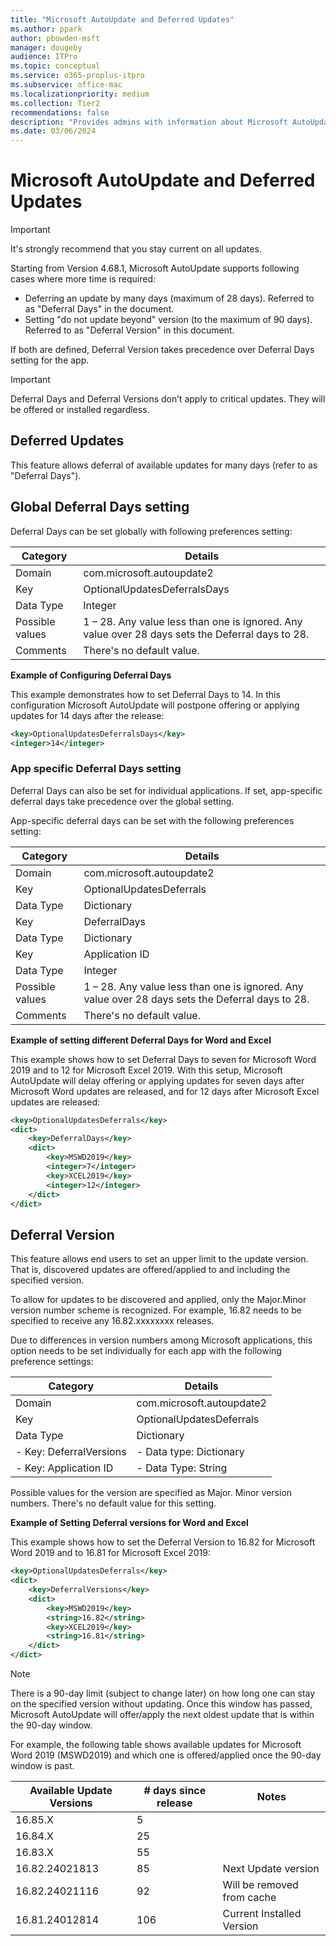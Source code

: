 ```yaml
---
title: "Microsoft AutoUpdate and Deferred Updates"
ms.author: ppark
author: pbowden-msft
manager: dougeby
audience: ITPro
ms.topic: conceptual
ms.service: o365-proplus-itpro
ms.subservice: office-mac
ms.localizationpriority: medium
ms.collection: Tier2
recommendations: false
description: "Provides admins with information about Microsoft AutoUpdate's deferred updates feature, including how to set deferral days and versions for individual applications."
ms.date: 03/06/2024
---
```


# Microsoft AutoUpdate and Deferred Updates

> [!IMPORTANT]
> It's strongly recommend that you stay current on all updates.

Starting from Version 4.68.1, Microsoft AutoUpdate supports following cases where more time is required:
- Deferring an update by many days (maximum of 28 days). Referred to as "Deferral Days" in the document.
- Setting "do not update beyond" version (to the maximum of 90 days). Referred to as "Deferral Version" in this document.

If both are defined, Deferral Version takes precedence over Deferral Days setting for the app.

> [!IMPORTANT]
> Deferral Days and Deferral Versions don’t apply to critical updates. They will be offered or installed regardless.

## Deferred Updates

This feature allows deferral of available updates for many days (refer to as "Deferral Days").

## Global Deferral Days setting

Deferral Days can be set globally with following preferences setting:

| Category | Details |
| -------- | ------- |
| Domain   | com.microsoft.autoupdate2 |
| Key      | OptionalUpdatesDeferralsDays |
| Data Type| Integer |
| Possible values | 1 – 28. Any value less than one is ignored. Any value over 28 days sets the Deferral days to 28. |
| Comments | There's no default value. |

**Example of Configuring Deferral Days**

This example demonstrates how to set Deferral Days to 14. In this configuration Microsoft AutoUpdate will postpone offering or applying updates for 14 days after the release:

```xml
<key>OptionalUpdatesDeferralsDays</key>
<integer>14</integer>
```

### App specific Deferral Days setting

Deferral Days can also be set for individual applications. If set, app-specific deferral days take precedence over the global setting.

App-specific deferral days can be set with the following preferences setting:

| Category        | Details                    |
|-----------------|----------------------------|
| Domain          | com.microsoft.autoupdate2  |
| Key             | OptionalUpdatesDeferrals   |
| Data Type       | Dictionary                 |
| Key             | DeferralDays               |
| Data Type       | Dictionary                 |
| Key             | Application ID             |
| Data Type       | Integer                    |
| Possible values | 1 – 28. Any value less than one is ignored. Any value over 28 days sets the Deferral days to 28.                       |
| Comments        | There's no default value.  |

**Example of setting different Deferral Days for Word and Excel**

This example shows how to set Deferral Days to seven for Microsoft Word 2019 and to 12 for Microsoft Excel 2019. With this setup, Microsoft AutoUpdate will delay offering or applying updates for seven days after Microsoft Word updates are released, and for 12 days after Microsoft Excel updates are released:

```xml
<key>OptionalUpdatesDeferrals</key>
<dict>
    <key>DeferralDays</key>
    <dict>
        <key>MSWD2019</key>
        <integer>7</integer>
        <key>XCEL2019</key>
        <integer>12</integer>
    </dict>
</dict>
```

## Deferral Version

This feature allows end users to set an upper limit to the update version. That is, discovered updates are offered/applied to and including the specified version.

To allow for updates to be discovered and applied, only the Major.Minor version number scheme is recognized. For example, 16.82 needs to be specified to receive any 16.82.xxxxxxxx releases.

Due to differences in version numbers among Microsoft applications, this option needs to be set individually for each app with the following preference settings:

| Category                | Details                   |
| ------------------------|---------------------------|
| Domain                  | com.microsoft.autoupdate2 |
| Key                     | OptionalUpdatesDeferrals  |
| Data Type               | Dictionary                |
| - Key: DeferralVersions | - Data type: Dictionary   |
| - Key: Application ID   | - Data Type: String       |

Possible values for the version are specified as Major. Minor version numbers. There's no default value for this setting.

**Example of Setting Deferral versions for Word and Excel**

This example shows how to set the Deferral Version to 16.82 for Microsoft Word 2019 and to 16.81 for Microsoft Excel 2019:

```xml
<key>OptionalUpdatesDeferrals</key>
<dict>
    <key>DeferralVersions</key>
    <dict>
        <key>MSWD2019</key>
        <string>16.82</string>
        <key>XCEL2019</key>
        <string>16.81</string>
    </dict>
</dict>
```

> [!NOTE]
> There is a 90-day limit (subject to change later) on how long one can stay on the specified version without updating. Once this window has passed, Microsoft AutoUpdate will offer/apply the next oldest update that is within the 90-day window.

For example, the following table shows available updates for Microsoft Word 2019 (MSWD2019) and which one is offered/applied once the 90-day window is past.

| Available Update Versions | # days since release | Notes                        |
|---------------------------|----------------------|------------------------------|
| 16.85.X                   | 5                    |                              |
| 16.84.X                   | 25                   |                              |
| 16.83.X                   | 55                   |                              |
| 16.82.24021813            | 85                   | Next Update version          |
| 16.82.24021116            | 92                   | Will be removed from cache   |
| 16.81.24012814            | 106                  | Current Installed Version    |
